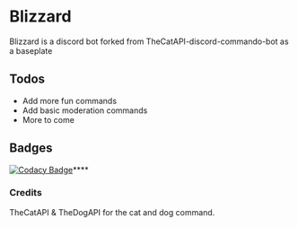 # Blizzard
Blizzard is a discord bot forked from TheCatAPI-discord-commando-bot as a baseplate

## Todos
- Add more fun commands
- Add basic moderation commands
- More to come
## Badges
[![Codacy Badge](https://api.codacy.com/project/badge/Grade/fd48dbe7908842fb88c1139d65972043)](https://www.codacy.com/manual/collier.bell20/Blizzard?utm_source=github.com&amp;utm_medium=referral&amp;utm_content=DiscordOpenSource/Blizzard&amp;utm_campaign=Badge_Grade)****

### Credits
TheCatAPI & TheDogAPI for the cat and dog command.
